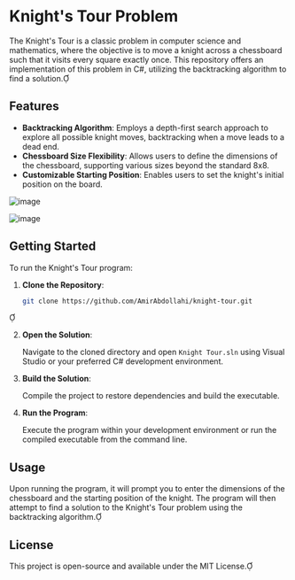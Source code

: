 # Knight's Tour Problem

The Knight's Tour is a classic problem in computer science and mathematics, where the objective is to move a knight across a chessboard such that it visits every square exactly once. This repository offers an implementation of this problem in C#, utilizing the backtracking algorithm to find a solution.

## Features

- **Backtracking Algorithm**: Employs a depth-first search approach to explore all possible knight moves, backtracking when a move leads to a dead end.
- **Chessboard Size Flexibility**: Allows users to define the dimensions of the chessboard, supporting various sizes beyond the standard 8x8.
- **Customizable Starting Position**: Enables users to set the knight's initial position on the board.

![image](https://github.com/user-attachments/assets/7b7c1feb-d612-4625-8746-f70b5d2539f9)

![image](https://github.com/user-attachments/assets/94d4b22d-8415-41bf-b5cf-de76001d3ef1)

## Getting Started

To run the Knight's Tour program:

1. **Clone the Repository**:

   ```bash
   git clone https://github.com/AmirAbdollahi/knight-tour.git
   ```


2. **Open the Solution**:

   Navigate to the cloned directory and open `Knight Tour.sln` using Visual Studio or your preferred C# development environment.

3. **Build the Solution**:

   Compile the project to restore dependencies and build the executable.

4. **Run the Program**:

   Execute the program within your development environment or run the compiled executable from the command line.

## Usage

Upon running the program, it will prompt you to enter the dimensions of the chessboard and the starting position of the knight. The program will then attempt to find a solution to the Knight's Tour problem using the backtracking algorithm.

## License

This project is open-source and available under the MIT License. 
